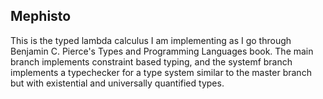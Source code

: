 ## Mephisto

This is the typed lambda calculus I am implementing as I go through Benjamin C. Pierce's Types and Programming Languages book. The main branch implements constraint based typing, and the systemf branch implements a typechecker for a type system similar to the master branch but with existential and universally quantified types.
